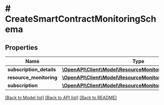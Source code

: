 # # CreateSmartContractMonitoringSchema

## Properties

Name | Type | Description | Notes
------------ | ------------- | ------------- | -------------
**subscription_details** | [**\OpenAPI\Client\Model\ResourceMonitoringSubscriptionDetails**](ResourceMonitoringSubscriptionDetails.md) |  | [optional]
**resource_monitoring** | [**\OpenAPI\Client\Model\ResourceMonitoringDetails**](ResourceMonitoringDetails.md) |  | [optional]
**subscription** | [**\OpenAPI\Client\Model\ResourceMonitoringSubscription**](ResourceMonitoringSubscription.md) |  | [optional]

[[Back to Model list]](../../README.md#models) [[Back to API list]](../../README.md#endpoints) [[Back to README]](../../README.md)
